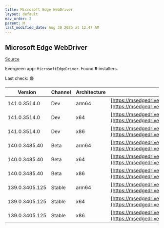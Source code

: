 ```yaml
---
title: Microsoft Edge WebDriver
layout: default
nav_order: 2
parent: M
last_modified_date: Aug 30 2025 at 12:47 AM
---
```


## Microsoft Edge WebDriver

[Source](https://www.microsoft.com/edge)

Evergreen app: `MicrosoftEdgeDriver`. Found **9** installers.

Last check: 🟢

| Version        | Channel | Architecture | URI                                                                                                                                              |
| -------------- | ------- | ------------ | ------------------------------------------------------------------------------------------------------------------------------------------------ |
| 141.0.3514.0   | Dev     | arm64        | [https://msedgedriver.microsoft.com/141.0.3514.0/edgedriver_arm64.zip](https://msedgedriver.microsoft.com/141.0.3514.0/edgedriver_arm64.zip)     |
| 141.0.3514.0   | Dev     | x64          | [https://msedgedriver.microsoft.com/141.0.3514.0/edgedriver_win64.zip](https://msedgedriver.microsoft.com/141.0.3514.0/edgedriver_win64.zip)     |
| 141.0.3514.0   | Dev     | x86          | [https://msedgedriver.microsoft.com/141.0.3514.0/edgedriver_win32.zip](https://msedgedriver.microsoft.com/141.0.3514.0/edgedriver_win32.zip)     |
| 140.0.3485.40  | Beta    | arm64        | [https://msedgedriver.microsoft.com/140.0.3485.40/edgedriver_arm64.zip](https://msedgedriver.microsoft.com/140.0.3485.40/edgedriver_arm64.zip)   |
| 140.0.3485.40  | Beta    | x64          | [https://msedgedriver.microsoft.com/140.0.3485.40/edgedriver_win64.zip](https://msedgedriver.microsoft.com/140.0.3485.40/edgedriver_win64.zip)   |
| 140.0.3485.40  | Beta    | x86          | [https://msedgedriver.microsoft.com/140.0.3485.40/edgedriver_win32.zip](https://msedgedriver.microsoft.com/140.0.3485.40/edgedriver_win32.zip)   |
| 139.0.3405.125 | Stable  | arm64        | [https://msedgedriver.microsoft.com/139.0.3405.125/edgedriver_arm64.zip](https://msedgedriver.microsoft.com/139.0.3405.125/edgedriver_arm64.zip) |
| 139.0.3405.125 | Stable  | x64          | [https://msedgedriver.microsoft.com/139.0.3405.125/edgedriver_win64.zip](https://msedgedriver.microsoft.com/139.0.3405.125/edgedriver_win64.zip) |
| 139.0.3405.125 | Stable  | x86          | [https://msedgedriver.microsoft.com/139.0.3405.125/edgedriver_win32.zip](https://msedgedriver.microsoft.com/139.0.3405.125/edgedriver_win32.zip) |
